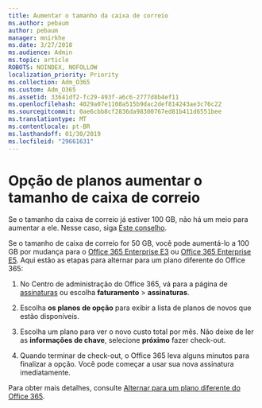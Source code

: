 ```yaml
---
title: Aumentar o tamanho da caixa de correio
ms.author: pebaum
author: pebaum
manager: mnirkhe
ms.date: 3/27/2018
ms.audience: Admin
ms.topic: article
ROBOTS: NOINDEX, NOFOLLOW
localization_priority: Priority
ms.collection: Adm_O365
ms.custom: Adm_O365
ms.assetid: 33641df2-fc29-493f-a6c6-2777d8b4ef11
ms.openlocfilehash: 4029a07e1108a515b9dac2def814243ae3c76c22
ms.sourcegitcommit: 0ae6cbb8cf2836da98300767ed81b411d6551bee
ms.translationtype: MT
ms.contentlocale: pt-BR
ms.lasthandoff: 01/30/2019
ms.locfileid: "29661631"
---
```

# <a name="switch-plans-to-increase-mailbox-size"></a>Opção de planos aumentar o tamanho de caixa de correio

Se o tamanho da caixa de correio já estiver 100 GB, não há um meio para aumentar a ele. Nesse caso, siga [Este conselho](https://support.office.com/client/e57572ff-0ba7-4782-ba5d-cdac3142ea71). 
  
Se o tamanho de caixa de correio for 50 GB, você pode aumentá-lo a 100 GB por mudança para o [Office 365 Enterprise E3](https://products.office.com/business/office-365-enterprise-e3-business-software) ou [Office 365 Enterprise E5](https://products.office.com/business/office-365-enterprise-e5-business-software). Aqui estão as etapas para alternar para um plano diferente do Office 365:
  
1. No Centro de administração do Office 365, vá para a página de [assinaturas](https://go.microsoft.com/fwlink/p/?linkid=842054) ou escolha **faturamento** \> **assinaturas**.
    
2. Escolha **os planos de opção** para exibir a lista de planos de novos que estão disponíveis. 
    
3. Escolha um plano para ver o novo custo total por mês. Não deixe de ler as **informações de chave**, selecione **próximo** fazer check-out. 
    
4. Quando terminar de check-out, o Office 365 leva alguns minutos para finalizar a opção. Você pode começar a usar sua nova assinatura imediatamente.
    
Para obter mais detalhes, consulte [Alternar para um plano diferente do Office 365](https://support.office.com/article/73318661-8f33-478b-bcc7-fb8d69dbb22a).
  

